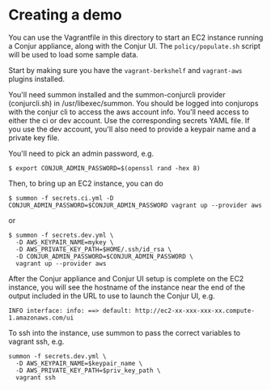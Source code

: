 # Creating a demo

You can use the Vagrantfile in this directory to start an EC2 instance running a Conjur appliance, along with the Conjur UI. The `policy/populate.sh` script will be used to load some sample data. 

Start by making sure you have the `vagrant-berkshelf` and `vagrant-aws` plugins installed.

You'll need summon installed and the summon-conjurcli provider (conjurcli.sh) in /usr/libexec/summon.
You should be logged into conjurops with the conjur cli to access the aws account info.
You'll need access to either the ci or dev account. Use the corresponding secrets YAML file. If you use the dev account, you'll also need to provide a keypair name and a private key file.

You'll need to pick an admin password, e.g.

```
$ export CONJUR_ADMIN_PASSWORD=$(openssl rand -hex 8)
```

Then, to bring up an EC2 instance, you can do

```
$ summon -f secrets.ci.yml -D CONJUR_ADMIN_PASSWORD=$CONJUR_ADMIN_PASSWORD vagrant up --provider aws
```

or

```
$ summon -f secrets.dev.yml \
  -D AWS_KEYPAIR_NAME=mykey \
  -D AWS_PRIVATE_KEY_PATH=$HOME/.ssh/id_rsa \
  -D CONJUR_ADMIN_PASSWORD=$CONJUR_ADMIN_PASSWORD \
  vagrant up --provider aws
```

After the Conjur appliance and Conjur UI setup is complete on the EC2 instance, you will see the hostname of
the instance near the end of the output included in the URL to use to launch the Conjur UI, e.g.

```INFO interface: info: ==> default: http://ec2-xx-xxx-xxx-xx.compute-1.amazonaws.com/ui```

To ssh into the instance, use summon to pass the correct variables to vagrant ssh, e.g.

```
summon -f secrets.dev.yml \
  -D AWS_KEYPAIR_NAME=$keypair_name \
  -D AWS_PRIVATE_KEY_PATH=$priv_key_path \
  vagrant ssh
```
